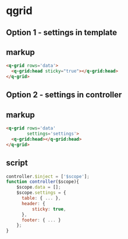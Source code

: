 # qgrid 

## Option 1 - settings in template

## markup
```html
<q-grid rows='data'>
  <q-grid:head sticky="true"></q-grid:head>
</q-grid>
```

## Option 2 - settings in controller

## markup
```html
<q-grid rows='data'
        settings='settings'>
  <q-grid:head></q-grid:head>
</q-grid>
```

## script
```javascript
controller.$inject = ['$scope'];
function controller($scope){
    $scope.data = [];
    $scope.settings = {
      table: { ... },
      header: {
          sticky: true,
      },
      footer: { ... }
    };
}
```
